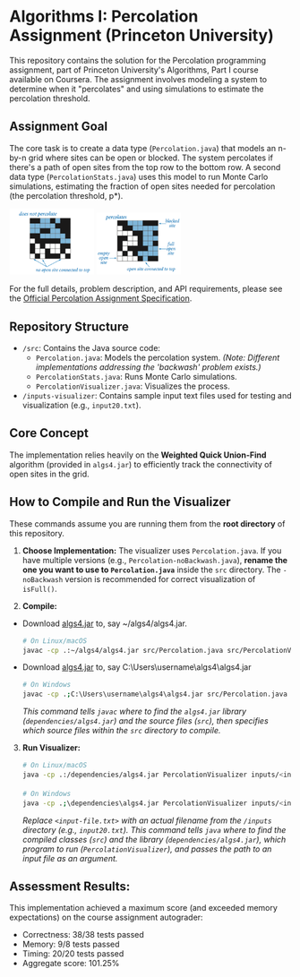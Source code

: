 # Algorithms I: Percolation Assignment (Princeton University)

This repository contains the solution for the Percolation programming assignment, part of Princeton University's Algorithms, Part I course available on Coursera. The assignment involves modeling a system to determine when it "percolates" and using simulations to estimate the percolation threshold.

## Assignment Goal

The core task is to create a data type (`Percolation.java`) that models an n-by-n grid where sites can be open or blocked. The system percolates if there's a path of open sites from the top row to the bottom row. A second data type (`PercolationStats.java`) uses this model to run Monte Carlo simulations, estimating the fraction of open sites needed for percolation (the percolation threshold, p*).

<img src="images/percolates-no.png" width="30%" alt="Percolation example">
<img src="images/percolates-yes.png" width="30%" alt="Percolation example">

For the full details, problem description, and API requirements, please see the [Official Percolation Assignment Specification](<https://coursera.cs.princeton.edu/algs4/assignments/percolation/specification.php>).

## Repository Structure

*   `/src`: Contains the Java source code:
    *   `Percolation.java`: Models the percolation system. *(Note: Different implementations addressing the 'backwash' problem exists.)*
    *   `PercolationStats.java`: Runs Monte Carlo simulations.
    *   `PercolationVisualizer.java`: Visualizes the process.
*   `/inputs-visualizer`: Contains sample input text files used for testing and visualization (e.g., `input20.txt`).

## Core Concept

The implementation relies heavily on the **Weighted Quick Union-Find** algorithm (provided in `algs4.jar`) to efficiently track the connectivity of open sites in the grid.

## How to Compile and Run the Visualizer

These commands assume you are running them from the **root directory** of this repository.

1.  **Choose Implementation:** The visualizer uses `Percolation.java`. If you have multiple versions (e.g., `Percolation-noBackwash.java`), **rename the one you want to use to `Percolation.java`** inside the `src` directory. The `-noBackwash` version is recommended for correct visualization of `isFull()`.

2.  **Compile:**
* Download [algs4.jar](<https://algs4.cs.princeton.edu/code/algs4.jar>) to, say ~/algs4/algs4.jar.
    ```bash
    # On Linux/macOS
    javac -cp .:~/algs4/algs4.jar src/Percolation.java src/PercolationVisualizer.java
    ```
* Download [algs4.jar](<https://algs4.cs.princeton.edu/code/algs4.jar>) to, say C:\Users\username\algs4\algs4.jar

    ```bash
    # On Windows
    javac -cp .;C:\Users\username\algs4\algs4.jar src/Percolation.java src/PercolationVisualizer.java
    ```
    *This command tells `javac` where to find the `algs4.jar` library (`dependencies/algs4.jar`) and the source files (`src`), then specifies which source files within the `src` directory to compile.*

3.  **Run Visualizer:**
    ```bash
    # On Linux/macOS
    java -cp .:/dependencies/algs4.jar PercolationVisualizer inputs/<input-file.txt>

    # On Windows
    java -cp .;\dependencies\algs4.jar PercolationVisualizer inputs/<input-file.txt>
    ```
    *Replace `<input-file.txt>` with an actual filename from the `/inputs` directory (e.g., `input20.txt`).*
    *This command tells `java` where to find the compiled classes (`src`) and the library (`dependencies/algs4.jar`), which program to run (`PercolationVisualizer`), and passes the path to an input file as an argument.*

## Assessment Results:
This implementation achieved a maximum score (and exceeded memory expectations) on the course assignment autograder:

* Correctness:  38/38 tests passed
* Memory:       9/8 tests passed
* Timing:       20/20 tests passed
* Aggregate score: 101.25%
